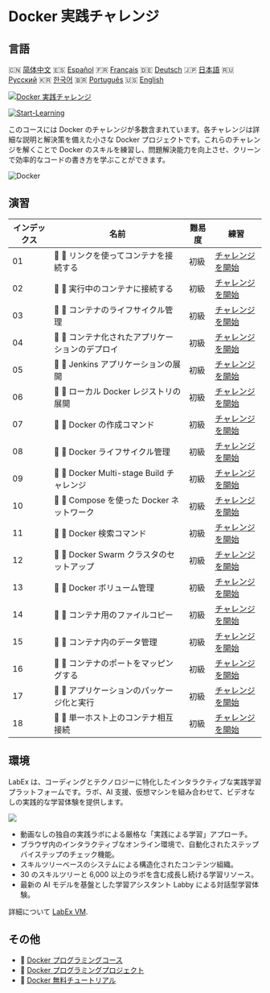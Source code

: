 # Docker 実践チャレンジ

## 言語

🇨🇳 [简体中文](README_zh.md) 🇪🇸 [Español](README_es.md) 🇫🇷 [Français](README_fr.md) 🇩🇪 [Deutsch](README_de.md) 🇯🇵 [日本語](README_ja.md) 🇷🇺 [Русский](README_ru.md) 🇰🇷 [한국어](README_ko.md) 🇧🇷 [Português](README_pt.md) 🇺🇸 [English](README.md) 

[![Docker 実践チャレンジ](https://cover-creator.labex.io/docker-practice-challenges.png?lang=ja)](https://labex.io/ja/courses/docker-practice-challenges)

[![Start-Learning](https://img.shields.io/badge/Start-Learning-whitesmoke?style=for-the-badge)](https://labex.io/ja/courses/docker-practice-challenges)

このコースには Docker のチャレンジが多数含まれています。各チャレンジは詳細な説明と解決策を備えた小さな Docker プロジェクトです。これらのチャレンジを解くことで Docker のスキルを練習し、問題解決能力を向上させ、クリーンで効率的なコードの書き方を学ぶことができます。

![Docker](https://img.shields.io/badge/Docker-whitesmoke?style=for-the-badge&logo=docker)


## 演習

|   インデックス | 名前                                             | 難易度   | 練習                                                                                                                       |
|----------------|--------------------------------------------------|----------|----------------------------------------------------------------------------------------------------------------------------|
|             01 | 🎯 🔵 リンクを使ってコンテナを接続する           | 初級     | <a target='_blank' href='https://labex.io/ja/tutorials/docker-connect-containers-with-link-49351'>チャレンジを開始</a>     |
|             02 | 🎯 🔵 実行中のコンテナに接続する                 | 初級     | <a target='_blank' href='https://labex.io/ja/labs/docker-connect-to-running-container-15812'>チャレンジを開始</a>          |
|             03 | 🎯 🔵 コンテナのライフサイクル管理               | 初級     | <a target='_blank' href='https://labex.io/ja/labs/docker-container-lifecycle-management-7767'>チャレンジを開始</a>         |
|             04 | 🎯 🔵 コンテナ化されたアプリケーションのデプロイ | 初級     | <a target='_blank' href='https://labex.io/ja/labs/docker-deploy-containerized-applications-16240'>チャレンジを開始</a>     |
|             05 | 🎯 🔵 Jenkins アプリケーションの展開             | 初級     | <a target='_blank' href='https://labex.io/ja/labs/docker-deploying-jenkins-application-18264'>チャレンジを開始</a>         |
|             06 | 🎯 🔵 ローカル Docker レジストリの展開           | 初級     | <a target='_blank' href='https://labex.io/ja/labs/docker-deploying-local-docker-registry-17804'>チャレンジを開始</a>       |
|             07 | 🎯 🔵 Docker の作成コマンド                      | 初級     | <a target='_blank' href='https://labex.io/ja/tutorials/docker-docker-create-command-15817'>チャレンジを開始</a>            |
|             08 | 🎯 🔵 Docker ライフサイクル管理                  | 初級     | <a target='_blank' href='https://labex.io/ja/labs/docker-docker-lifecycle-management-16232'>チャレンジを開始</a>           |
|             09 | 🎯 🔵 Docker Multi-stage Build チャレンジ        | 初級     | <a target='_blank' href='https://labex.io/ja/labs/docker-docker-multi-stage-build-challenge-15810'>チャレンジを開始</a>    |
|             10 | 🎯 🔵 Compose を使った Docker ネットワーク       | 初級     | <a target='_blank' href='https://labex.io/ja/labs/docker-docker-network-with-compose-15003'>チャレンジを開始</a>           |
|             11 | 🎯 🔵 Docker 検索コマンド                        | 初級     | <a target='_blank' href='https://labex.io/ja/labs/docker-docker-search-command-16016'>チャレンジを開始</a>                 |
|             12 | 🎯 🔵 Docker Swarm クラスタのセットアップ        | 初級     | <a target='_blank' href='https://labex.io/ja/labs/docker-setting-up-docker-swarm-cluster-22289'>チャレンジを開始</a>       |
|             13 | 🎯 🔵 Docker ボリューム管理                      | 初級     | <a target='_blank' href='https://labex.io/ja/tutorials/docker-docker-volume-management-7769'>チャレンジを開始</a>          |
|             14 | 🎯 🔵 コンテナ用のファイルコピー                 | 初級     | <a target='_blank' href='https://labex.io/ja/labs/docker-file-copy-for-containers-15813'>チャレンジを開始</a>              |
|             15 | 🎯 🔵 コンテナ内のデータ管理                     | 初級     | <a target='_blank' href='https://labex.io/ja/tutorials/docker-manage-data-in-containers-15896'>チャレンジを開始</a>        |
|             16 | 🎯 🔵 コンテナのポートをマッピングする           | 初級     | <a target='_blank' href='https://labex.io/ja/labs/docker-map-the-container-ports-16309'>チャレンジを開始</a>               |
|             17 | 🎯 🔵 アプリケーションのパッケージ化と実行       | 初級     | <a target='_blank' href='https://labex.io/ja/labs/docker-package-and-run-applications-16242'>チャレンジを開始</a>          |
|             18 | 🎯 🔵 単一ホスト上のコンテナ相互接続             | 初級     | <a target='_blank' href='https://labex.io/ja/labs/docker-single-host-container-interconnection-18452'>チャレンジを開始</a> |

## 環境

LabEx は、コーディングとテクノロジーに特化したインタラクティブな実践学習プラットフォームです。ラボ、AI 支援、仮想マシンを組み合わせて、ビデオなしの実践的な学習体験を提供します。

![](https://tutorial-screenshot.getvm.io/images/vm-1725247253.png)

- 動画なしの独自の実践ラボによる厳格な「実践による学習」アプローチ。
- ブラウザ内のインタラクティブなオンライン環境で、自動化されたステップバイステップのチェック機能。
- スキルツリーベースのシステムによる構造化されたコンテンツ組織。
- 30 のスキルツリーと 6,000 以上のラボを含む成長し続ける学習リソース。
- 最新の AI モデルを基盤とした学習アシスタント Labby による対話型学習体験。

詳細について [LabEx VM](https://support.labex.io/using-labex/virtual-machine).

## その他

- 🔗 [Docker プログラミングコース](https://github.com/labex-labs/awesome-programming-courses)
- 🔗 [Docker プログラミングプロジェクト](https://github.com/labex-labs/awesome-programming-projects)
- 🔗 [Docker 無料チュートリアル](https://github.com/labex-labs/docker-free-tutorials)

